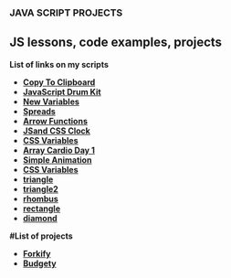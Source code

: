 ### JAVA SCRIPT PROJECTS
## JS lessons, code examples, projects
**List of links on my scripts**
- **[Copy To Clipboard](https://vitaminvp.github.io/JS-code/01-CopyToClipboard)**
- **[JavaScript Drum Kit](https://vitaminvp.github.io/JS-code/01-JavaScriptDrumKit)**
- **[New Variables](https://vitaminvp.github.io/JS-code/01-NewVariables)**
- **[Spreads](https://vitaminvp.github.io/JS-code/01-Spreads)**
- **[Arrow Functions](https://vitaminvp.github.io/JS-code/02-ArrowFunctions)**
- **[JSand CSS Clock](https://vitaminvp.github.io/JS-code/02-JSandCSSClock)**
- **[CSS Variables](https://vitaminvp.github.io/JS-code/03-CSSVariables)**
- **[Array Cardio Day 1](https://vitaminvp.github.io/JS-code/04-ArrayCardioDay1)**
- **[Simple Animation](https://vitaminvp.github.io/JS-code/01-Animation)**
- **[CSS Variables](https://vitaminvp.github.io/JS-code/03-CSSVariables)**
- **[triangle](https://vitaminvp.github.io/JS-code/rectangle,triangle,rhombus/triangle.html)**
- **[triangle2](https://vitaminvp.github.io/JS-code/rectangle,triangle,rhombus/)**
- **[rhombus](https://vitaminvp.github.io/JS-code/rectangle,triangle,rhombus/)**
- **[rectangle](https://vitaminvp.github.io/JS-code/rectangle,triangle,rhombus/rectangle.html)**
- **[diamond](https://vitaminvp.github.io/JS-code/rectangle,triangle,rhombus/diamond.html)**

**#List of projects**
- **[Forkify](https://vitaminvp.github.io/JS-code/Forkify/dist)**
- **[Budgety](https://vitaminvp.github.io/JS-code/Budgety/)**